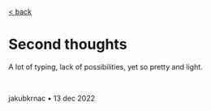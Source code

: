 [< back](/README.md)

# Second thoughts

A lot of typing, lack of possibilities, yet so pretty and light.

&nbsp;

jakubkrnac • 13 dec 2022
